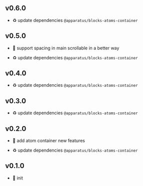 ## v0.6.0

* ♻️ update dependencies `@apparatus/blocks-atoms-container`

## v0.5.0

* 🌱 support spacing in main scrollable in a better way

* ♻️ update dependencies `@apparatus/blocks-atoms-container`

## v0.4.0

* ♻️ update dependencies `@apparatus/blocks-atoms-container`

## v0.3.0

* ♻️ update dependencies `@apparatus/blocks-atoms-container`

## v0.2.0

* 🌱 add atom container new features

* ♻️ update dependencies `@apparatus/blocks-atoms-container`

## v0.1.0

* 🐣 init
